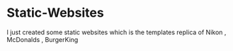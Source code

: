 # Static-Websites
I just created some static websites which is the templates replica of Nikon , McDonalds , BurgerKing 
